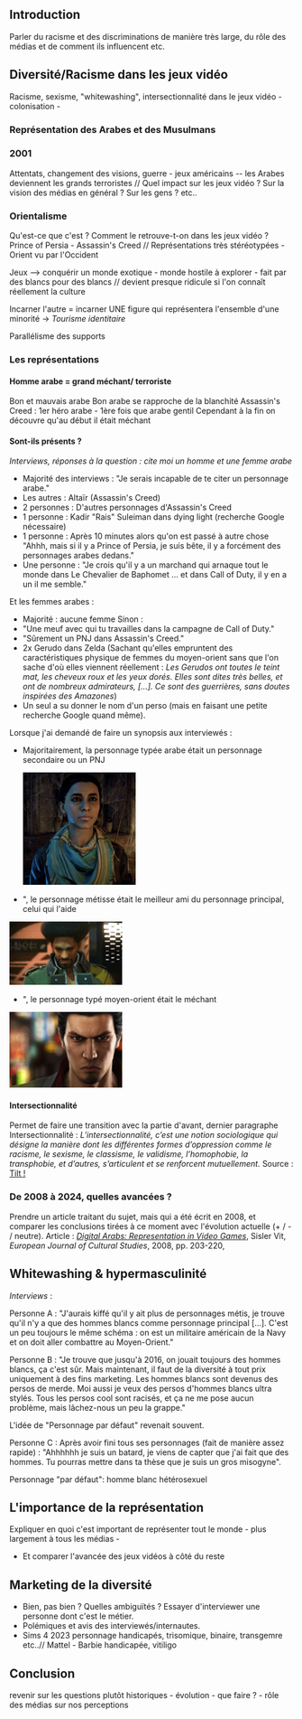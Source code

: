 ## Introduction
Parler du racisme et des discriminations de manière très large, du rôle des médias et de comment ils influencent etc.

## Diversité/Racisme dans les jeux vidéo
Racisme, sexisme, "whitewashing", intersectionnalité dans le jeux vidéo - colonisation - 

### Représentation des Arabes et des Musulmans

### 2001

Attentats, changement des visions, guerre - jeux américains -- les Arabes deviennent les grands terroristes // Quel impact sur les jeux vidéo ? Sur la vision des médias en général ? Sur les gens ? etc..

### Orientalisme

Qu'est-ce que c'est ? Comment le retrouve-t-on dans les jeux vidéo ? Prince of Persia - Assassin's Creed // Représentations très stéréotypées - Orient vu par l'Occident

Jeux --> conquérir un monde exotique - monde hostile à explorer - fait par des blancs pour des blancs // devient presque ridicule si l'on connaît réellement la culture

Incarner l'autre = incarner UNE figure qui représentera l'ensemble d'une minorité -> *Tourisme identitaire*

Parallélisme des supports



### Les représentations
#### Homme arabe = grand méchant/ terroriste
Bon et mauvais arabe
Bon arabe se rapproche de la blanchité 
Assassin's Creed : 1er héro arabe - 1ère fois que arabe gentil
Cependant à la fin on découvre qu'au début il était méchant



#### Sont-ils présents ?
_Interviews, réponses à la question : cite moi un homme et une femme arabe_
-   Majorité des interviews : "Je serais incapable de te citer un personnage arabe."
-   Les autres : Altaïr (Assassin's Creed)
-   2 personnes : D'autres personnages d'Assassin's Creed
-   1 personne : Kadir "Rais" Suleiman dans dying light (recherche Google nécessaire)
-   1 personne : Après 10 minutes alors qu'on est passé à autre chose "Ahhh, mais si il y a Prince of Persia, je suis bête, il y a forcément des personnages arabes dedans."
-   Une personne : "Je crois qu'il y a un marchand qui arnaque tout le monde dans Le Chevalier de Baphomet ... et dans Call of Duty, il y en a un il me semble."

Et les femmes arabes :
-   Majorité : aucune femme
Sinon :
-   "Une meuf avec qui tu travailles dans la campagne de Call of Duty."
-   "Sûrement un PNJ dans Assassin's Creed."
-   2x Gerudo dans Zelda (Sachant qu'elles empruntent des caractéristiques physique de femmes du moyen-orient sans que l'on sache d'où elles viennent réellement : *Les Gerudos ont toutes le teint mat, les cheveux roux et les yeux dorés. Elles sont dites très belles, et ont de nombreux admirateurs, [...]. Ce sont des guerrières, sans doutes inspirées des Amazones*) 
-   Un seul a su donner le nom d'un perso (mais en faisant une petite recherche Google quand même).



Lorsque j'ai demandé de faire un synopsis aux interviewés :

- Majoritairement, la personnage typée arabe était un personnage secondaire ou un PNJ

  <img src="DATA\INTERVIEW\Personnages\Part2\P1.png" width="200" />

-  ", le personnage métisse était le meilleur ami du personnage principal, celui qui l'aide

<img src="DATA\INTERVIEW\Personnages\Part2\P3.png" width="200" />

- ", le personnage typé moyen-orient était le méchant

<img src="DATA\INTERVIEW\Personnages\Part2\P5.png" width="200" />

#### Intersectionnalité 
Permet de faire une transition avec la partie d'avant, dernier paragraphe
Intersectionnalité : *L’intersectionnalité, c’est une notion sociologique qui désigne la manière dont les différentes formes d’oppression comme le racisme, le sexisme, le classisme, le validisme, l’homophobie, la transphobie, et d’autres, s’articulent et se renforcent mutuellement.* Source : [Tilt !](https://www.tilt.fr/articles/les-discriminations-cest-quoi-definition-et-enjeux)

### De 2008 à 2024, quelles avancées ?

Prendre un article traitant du sujet, mais qui a été écrit en 2008, et comparer les conclusions tirées à ce moment avec l'évolution actuelle (+ / - / neutre). Article : _[Digital Arabs: Representation in Video Games](https://www.ssoar.info/ssoar/bitstream/handle/document/22748/ssoar-eurjcultstud-2008-2-sisler-digital_arabs.pdf?sequence=1&isAllowed=y&lnkname=ssoar-eurjcultstud-2008-2-sisler-digital_arabs.pdf)_, Sisler Vit, _European Journal of Cultural Studies_, 2008, pp. 203-220, 

## Whitewashing & hypermasculinité

_Interviews_ : 

Personne A : "J'aurais kiffé qu'il y ait plus de personnages métis, je trouve qu'il n'y a que des hommes blancs comme personnage principal [...]. C'est un peu toujours le même schéma : on est un militaire américain de la Navy et on doit aller combattre au Moyen-Orient."

Personne B : "Je trouve que jusqu'à 2016, on jouait toujours des hommes blancs, ça c'est sûr. Mais maintenant, il faut de la diversité à tout prix uniquement à des fins marketing. Les hommes blancs sont devenus des persos de merde. Moi aussi je veux des persos d'hommes blancs ultra stylés. Tous les persos cool sont racisés, et ça ne me pose aucun problème, mais lâchez-nous un peu la grappe."

L'idée de "Personnage par défaut" revenait souvent. 

Personne C : Après avoir fini tous ses personnages (fait de manière assez rapide) : "Ahhhhhh je suis un batard, je viens de capter que j'ai fait que des hommes. Tu pourras mettre dans ta thèse que je suis un gros misogyne". 



Personnage "par défaut": homme blanc hétérosexuel

## L'importance de la représentation
Expliquer en quoi c'est important de représenter tout le monde - plus largement à tous les médias -
- Et comparer l'avancée des jeux vidéos à côté du reste

## Marketing de la diversité

-   Bien, pas bien ? Quelles ambiguïtés ? Essayer d'interviewer une personne dont c'est le métier.
-   Polémiques et avis des interviewés/internautes.
-   Sims 4 2023 personnage handicapés, trisomique, binaire, transgemre etc..// Mattel - Barbie handicapée, vitiligo 


## Conclusion 
revenir sur les questions plutôt historiques - évolution - que faire ? - rôle des médias sur nos perceptions
